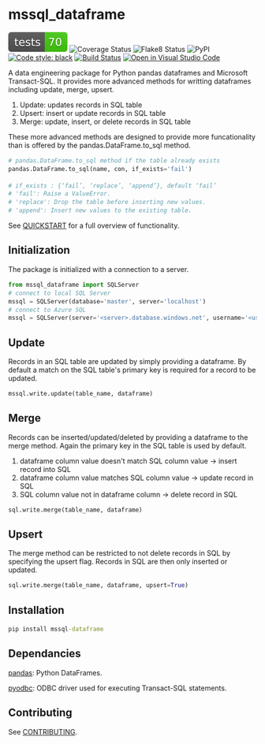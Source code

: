 # mssql_dataframe

![Test Status](https://github.com/jwcook23/mssql_dataframe/blob/main/reports/tests.svg?raw=true)
![Coverage Status](https://github.com/jwcook23/mssql_dataframe/blob/main/reports/coverage.svg?raw=true)
![Flake8 Status](https://github.com/jwcook23/mssql_dataframe/blob/main/reports/flake8.svg?raw=true)
![PyPI](https://img.shields.io/pypi/v/mssql_dataframe)
[![Code style: black](https://img.shields.io/badge/code%20style-black-000000.svg)](https://github.com/psf/black)
[![Build Status](https://dev.azure.com/jasoncook1989/mssql_dataframe/_apis/build/status/continuous-delivery?branchName=main)](https://dev.azure.com/jasoncook1989/mssql_dataframe/_build/latest?definitionId=2&branchName=main)
[![Open in Visual Studio Code](https://open.vscode.dev/badges/open-in-vscode.svg)](https://open.vscode.dev/jwcook23/mssql_dataframe)

A data engineering package for Python pandas dataframes and Microsoft Transact-SQL. It provides more advanced methods for writting dataframes including update, merge, upsert.

1. Update: updates records in SQL table
2. Upsert: insert or update records in SQL table
3. Merge: update, insert, or delete records in SQL table

These more advanced methods are designed to provide more funcationality than is offered by the pandas.DataFrame.to_sql method.

```python
# pandas.DataFrame.to_sql method if the table already exists
pandas.DataFrame.to_sql(name, con, if_exists='fail')

# if_exists : {‘fail’, ‘replace’, ‘append’}, default ‘fail’
# 'fail': Raise a ValueError.
# 'replace': Drop the table before inserting new values.
# 'append': Insert new values to the existing table.
```

See [QUICKSTART](QUICKSTART.md) for a full overview of functionality.

## Initialization

The package is initialized with a connection to a server.

```python
from mssql_dataframe import SQLServer
# connect to local SQL Server
mssql = SQLServer(database='master', server='localhost')
# connect to Azure SQL
mssql = SQLServer(server='<server>.database.windows.net', username='<username>', password='<password>')
```

## Update

Records in an SQL table are updated by simply providing a dataframe. By default a match on the SQL table's primary key is required for a record to be updated.

```python
mssql.write.update(table_name, dataframe)
```

## Merge

Records can be inserted/updated/deleted by providing a dataframe to the merge method. Again the primary key in the SQL table is used by default.

1. dataframe column value doesn't match SQL column value -> insert record into SQL
2. dataframe column value matches SQL column value -> update record in SQL
3. SQL column value not in dataframe column -> delete record in SQL

```python
sql.write.merge(table_name, dataframe)
```

## Upsert

The merge method can be restricted to not delete records in SQL by specifying the upsert flag. Records in SQL are then only inserted or updated.

```python
sql.write.merge(table_name, dataframe, upsert=True)
```

## Installation

```cmd
pip install mssql-dataframe
```

## Dependancies

[pandas](https://pandas.pydata.org/): Python DataFrames.

[pyodbc](https://github.com/mkleehammer/pyodbc/wiki/): ODBC driver used for executing Transact-SQL statements.

## Contributing

See [CONTRIBUTING](CONTRIBUTING.md).
